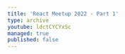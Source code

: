 ```yaml
---
title: 'React Meetup 2022 - Part 1'
type: archive
youtube: ldctCYCYxSc
managed: true
published: false
---
```

